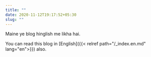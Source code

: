 ```yaml
---
title: ""
date: 2020-11-12T19:17:52+05:30
slug: ""
---
```


Maine ye blog hinglish me likha hai.

You can read this blog in [English]({{< relref path="/_index.en.md" lang="en">}}) also.

